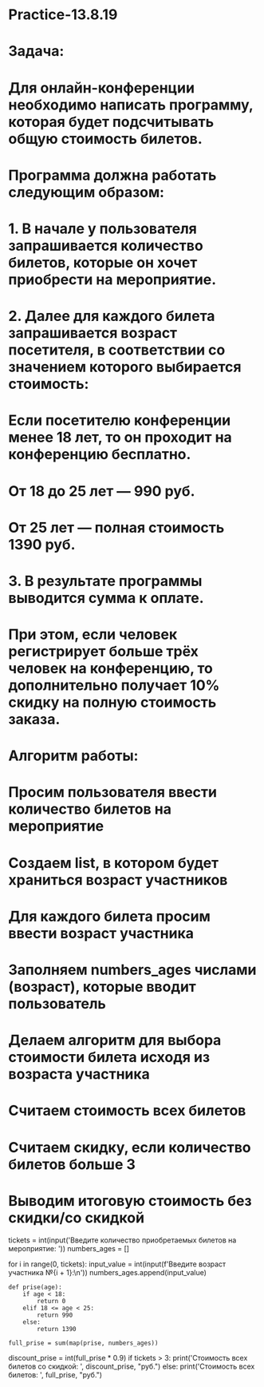 # Practice-13.8.19

# Задача:
# Для онлайн-конференции необходимо написать программу, которая будет подсчитывать общую стоимость билетов.
# Программа должна работать следующим образом:
# 1. В начале у пользователя запрашивается количество билетов, которые он хочет приобрести на мероприятие.
# 2. Далее для каждого билета запрашивается возраст посетителя, в соответствии со значением которого выбирается стоимость:
# Если посетителю конференции менее 18 лет, то он проходит на конференцию бесплатно.
# От 18 до 25 лет — 990 руб.
# От 25 лет — полная стоимость 1390 руб.
# 3. В результате программы выводится сумма к оплате.
# При этом, если человек регистрирует больше трёх человек на конференцию, то дополнительно получает 10% скидку на полную стоимость заказа.

# Алгоритм работы:
# Просим пользователя ввести количество билетов на мероприятие
# Создаем list, в котором будет храниться возраст участников
# Для каждого билета просим ввести возраст участника
# Заполняем numbers_ages числами (возраст), которые вводит пользователь
# Делаем алгоритм для выбора стоимости билета исходя из возраста участника
# Считаем стоимость всех билетов
# Считаем скидку, если количество билетов больше 3
# Выводим итоговую стоимость без скидки/со скидкой

tickets = int(input('Введите количество приобретаемых билетов на мероприятие: '))
numbers_ages = []

for i in range(0, tickets):
    input_value = int(input(f'Введите возраст участника №{i + 1}:\n'))
    numbers_ages.append(input_value)

    def prise(age):
        if age < 18:
            return 0
        elif 18 <= age < 25:
            return 990
        else:
            return 1390

    full_prise = sum(map(prise, numbers_ages))

discount_prise = int(full_prise * 0.9)
if tickets > 3:
    print('Стоимость всех билетов со скидкой: ', discount_prise, "руб.")
else:
    print('Стоимость всех билетов: ', full_prise, "руб.")
